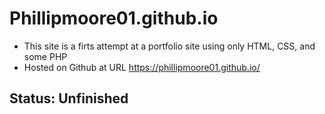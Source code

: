# Phillipmoore01.github.io
  * This site is a firts attempt at a portfolio site using only HTML, CSS, and some PHP
  * Hosted on Github at URL https://phillipmoore01.github.io/
## Status: Unfinished
